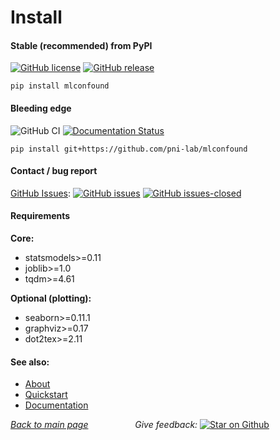 # Install

#### Stable (recommended) from PyPI
[![GitHub license](https://img.shields.io/github/license/pni-lab/mlconfound.svg)](https://github.com/pni-lab/mlconfound/blob/master/LICENSE)
[![GitHub release](https://img.shields.io/github/release/pni-lab/mlconfound.svg)](https://github.com/pni-lab/mlconfound/releases/)
```
pip install mlconfound
```

#### Bleeding edge
![GitHub CI](https://github.com/pni-lab/mlconfound/actions/workflows/ci.yml/badge.svg)
[![Documentation Status](https://readthedocs.org/projects/mlconfound/badge/?version=latest)](https://mlconfound.readthedocs.io/en/latest/?badge=latest)
```
pip install git+https://github.com/pni-lab/mlconfound
```

#### Contact / bug report
[GitHub Issues](https://github.com/pni-lab/mlconfound/issues): 
[![GitHub issues](https://img.shields.io/github/issues/pni-lab/mlconfound.svg)](https://GitHub.com/pni-lab/mlconfound/issues/)
[![GitHub issues-closed](https://img.shields.io/github/issues-closed/pni-lab/mlconfound.svg)](https://GitHub.com/pni-lab/mlconfound/issues?q=is%3Aissue+is%3Aclosed)


#### Requirements
**Core:**
* statsmodels>=0.11
* joblib>=1.0
* tqdm>=4.61

**Optional (plotting):**
* seaborn>=0.11.1
* graphviz>=0.17
* dot2tex>=2.11

#### See also:
* [About](about.md)
* [Quickstart](quickstart.rst)
* [Documentation](docs.md)

[*Back to main page*](index.rst)  &nbsp; &nbsp; &nbsp; &nbsp; &nbsp; &nbsp; &nbsp; &nbsp; &nbsp; *Give feedback:* [![Star on Github](https://img.shields.io/github/stars/pni-lab/mlconfound.svg?style=social&label=Star&maxAge=2592000)](https://GitHub.com/pni-lab/mlconfound/stargazers/)
